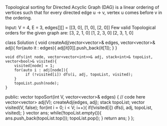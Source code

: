 Topological sorting for Directed Acyclic Graph (DAG) is a linear ordering of vertices such that for every directed edge u -> v, vertex u comes before v in the ordering.

Input: V = 4, E = 3, edges[][] = [[3, 0], [1, 0], [2, 0]]
Few valid Topological orders for the given graph are:
[3, 2, 1, 0]
[1, 2, 3, 0]
[2, 3, 1, 0]

class Solution {
    void createAdj(vector<vector<int>>& edges, vector<vector<int>>& adj){
        for(auto it : edges){
            adj[it[0]].push_back(it[1]);
        }
    }
    
    void dfs(int node, vector<vector<int>>& adj, stack<int>& topoList, vector<bool>& visited){
        visited[node] = 1;
        for(auto i : adj[node]){
             if (!visited[i]) dfs(i, adj, topoList, visited);
        }
        topoList.push(node);
    }
    
  public:
    vector<int> topoSort(int V, vector<vector<int>>& edges) {
        // code here
        vector<vector<int>> adj(V);
        createAdj(edges, adj);
        stack<int> topoList;
        vector<bool> visited(V, false);
        for(int i = 0; i < V; i++){
            if(!visited[i]) dfs(i, adj, topoList, visited);
        }
        vector<int> ans;
        while(!topoList.empty()){
            ans.push_back(topoList.top());
            topoList.pop();
        }
        return ans;
    }
};